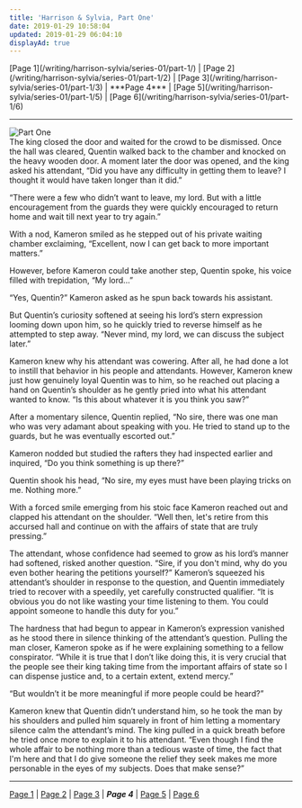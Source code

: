 ```yaml
---
title: 'Harrison & Sylvia, Part One'
date: 2019-01-29 10:58:04
updated: 2019-01-29 06:04:10
displayAd: true
---
```

<p class="center">[Page 1](/writing/harrison-sylvia/series-01/part-1/) | [Page 2](/writing/harrison-sylvia/series-01/part-1/2) | [Page 3](/writing/harrison-sylvia/series-01/part-1/3) | <span class="current-page">***Page 4*** </span> | [Page 5](/writing/harrison-sylvia/series-01/part-1/5) | [Page 6](/writing/harrison-sylvia/series-01/part-1/6) </p><hr class="clear-both center-fade"/><div class="embedded-image-right"><img src="/writing/harrison-sylvia/series-01/part-1/hs101.jpg" alt="Part One" style="max-height: 275px;"/></div>The king closed the door and waited for the crowd to be dismissed.  Once the hall was cleared, Quentin walked back to the chamber and knocked on the heavy wooden door.  A moment later the door was opened, and the king asked his attendant, “Did you have any difficulty in getting them to leave?  I thought it would have taken longer than it did.”

“There were a few who didn’t want to leave, my lord.  But with a little encouragement from the guards they were quickly encouraged to return home and wait till next year to try again.”

With a nod, Kameron smiled as he stepped out of his private waiting chamber exclaiming, “Excellent, now I can get back to more important matters.”

However, before Kameron could take another step, Quentin spoke, his voice filled with trepidation, “My lord…”

“Yes, Quentin?”  Kameron asked as he spun back towards his assistant.

But Quentin’s curiosity softened at seeing his lord’s stern expression looming down upon him, so he quickly tried to reverse himself as he attempted to step away.  “Never mind, my lord, we can discuss the subject later.”

Kameron knew why his attendant was cowering.  After all, he had done a lot to instill that behavior in his people and attendants.  However, Kameron knew just how genuinely loyal Quentin was to him, so he reached out placing a hand on Quentin’s shoulder as he gently pried into what his attendant wanted to know.  “Is this about whatever it is you think you saw?”

After a momentary silence, Quentin replied, “No sire, there was one man who was very adamant about speaking with you.  He tried to stand up to the guards, but he was eventually escorted out.”

Kameron nodded but studied the rafters they had inspected earlier and inquired, “Do you think something is up there?”

Quentin shook his head, “No sire, my eyes must have been playing tricks on me.  Nothing more.”

With a forced smile emerging from his stoic face Kameron reached out and clapped his attendant on the shoulder. “Well then, let's retire from this accursed hall and continue on with the affairs of state that are truly pressing.”

The attendant, whose confidence had seemed to grow as his lord’s manner had softened, risked another question.  “Sire, if you don't mind, why do you even bother hearing the petitions yourself?”  Kameron’s squeezed his attendant’s shoulder in response to the question, and Quentin immediately tried to recover with a speedily, yet carefully constructed qualifier.  “It is obvious you do not like wasting your time listening to them.  You could appoint someone to handle this duty for you.”

The hardness that had begun to appear in Kameron’s expression vanished as he stood there in silence thinking of the attendant’s question.  Pulling the man closer, Kameron spoke as if he were explaining something to a fellow conspirator.  “While it is true that I don’t like doing this, it is very crucial that the people see their king taking time from the important affairs of state so I can dispense justice and, to a certain extent, extend mercy.”

“But wouldn’t it be more meaningful if more people could be heard?”

Kameron knew that Quentin didn’t understand him, so he took the man by his shoulders and pulled him squarely in front of him letting a momentary silence calm the attendant’s mind.  The king pulled in a quick breath before he tried once more to explain it to his attendant.  “Even though I find the whole affair to be nothing more than a tedious waste of time, the fact that I'm here and that I do give someone the relief they seek makes me more personable in the eyes of my subjects.  Does that make sense?”<hr class="clear-both center-fade"/><p class="center">[Page 1](/writing/harrison-sylvia/series-01/part-1/) | [Page 2](/writing/harrison-sylvia/series-01/part-1/2) | [Page 3](/writing/harrison-sylvia/series-01/part-1/3) | <span class="current-page">***Page 4*** </span> | [Page 5](/writing/harrison-sylvia/series-01/part-1/5) | [Page 6](/writing/harrison-sylvia/series-01/part-1/6) </p>
